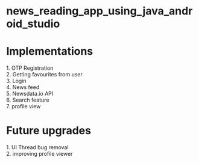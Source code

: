 # news_reading_app_using_java_android_studio
<h1>Implementations</h1>
 1. OTP Registration <br>
 2. Getting favourites from user <br>
 3. Login <br>
 4. News feed <br>
 5. Newsdata.io API <br>
 6. Search feature <br>
 7. profile view <br>
<h1>Future upgrades</h1>
 1. UI Thread bug removal <br>
 2. improving profile viewer <br>
